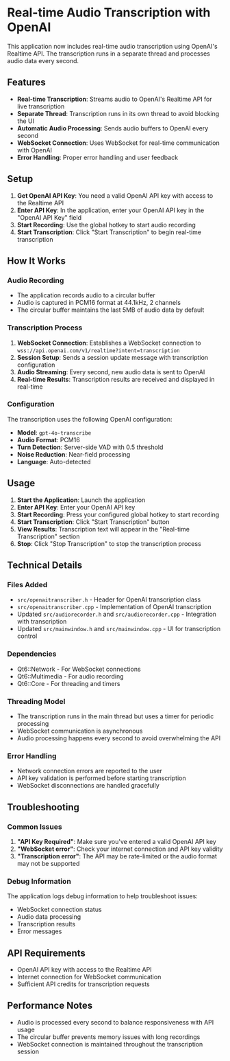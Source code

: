 # Real-time Audio Transcription with OpenAI

This application now includes real-time audio transcription using OpenAI's Realtime API. The transcription runs in a separate thread and processes audio data every second.

## Features

- **Real-time Transcription**: Streams audio to OpenAI's Realtime API for live transcription
- **Separate Thread**: Transcription runs in its own thread to avoid blocking the UI
- **Automatic Audio Processing**: Sends audio buffers to OpenAI every second
- **WebSocket Connection**: Uses WebSocket for real-time communication with OpenAI
- **Error Handling**: Proper error handling and user feedback

## Setup

1. **Get OpenAI API Key**: You need a valid OpenAI API key with access to the Realtime API
2. **Enter API Key**: In the application, enter your OpenAI API key in the "OpenAI API Key" field
3. **Start Recording**: Use the global hotkey to start audio recording
4. **Start Transcription**: Click "Start Transcription" to begin real-time transcription

## How It Works

### Audio Recording
- The application records audio to a circular buffer
- Audio is captured in PCM16 format at 44.1kHz, 2 channels
- The circular buffer maintains the last 5MB of audio data by default

### Transcription Process
1. **WebSocket Connection**: Establishes a WebSocket connection to `wss://api.openai.com/v1/realtime?intent=transcription`
2. **Session Setup**: Sends a session update message with transcription configuration
3. **Audio Streaming**: Every second, new audio data is sent to OpenAI
4. **Real-time Results**: Transcription results are received and displayed in real-time

### Configuration
The transcription uses the following OpenAI configuration:
- **Model**: `gpt-4o-transcribe`
- **Audio Format**: PCM16
- **Turn Detection**: Server-side VAD with 0.5 threshold
- **Noise Reduction**: Near-field processing
- **Language**: Auto-detected

## Usage

1. **Start the Application**: Launch the application
2. **Enter API Key**: Enter your OpenAI API key
3. **Start Recording**: Press your configured global hotkey to start recording
4. **Start Transcription**: Click "Start Transcription" button
5. **View Results**: Transcription text will appear in the "Real-time Transcription" section
6. **Stop**: Click "Stop Transcription" to stop the transcription process

## Technical Details

### Files Added
- `src/openaitranscriber.h` - Header for OpenAI transcription class
- `src/openaitranscriber.cpp` - Implementation of OpenAI transcription
- Updated `src/audiorecorder.h` and `src/audiorecorder.cpp` - Integration with transcription
- Updated `src/mainwindow.h` and `src/mainwindow.cpp` - UI for transcription control

### Dependencies
- Qt6::Network - For WebSocket connections
- Qt6::Multimedia - For audio recording
- Qt6::Core - For threading and timers

### Threading Model
- The transcription runs in the main thread but uses a timer for periodic processing
- WebSocket communication is asynchronous
- Audio processing happens every second to avoid overwhelming the API

### Error Handling
- Network connection errors are reported to the user
- API key validation is performed before starting transcription
- WebSocket disconnections are handled gracefully

## Troubleshooting

### Common Issues
1. **"API Key Required"**: Make sure you've entered a valid OpenAI API key
2. **"WebSocket error"**: Check your internet connection and API key validity
3. **"Transcription error"**: The API may be rate-limited or the audio format may not be supported

### Debug Information
The application logs debug information to help troubleshoot issues:
- WebSocket connection status
- Audio data processing
- Transcription results
- Error messages

## API Requirements

- OpenAI API key with access to the Realtime API
- Internet connection for WebSocket communication
- Sufficient API credits for transcription requests

## Performance Notes

- Audio is processed every second to balance responsiveness with API usage
- The circular buffer prevents memory issues with long recordings
- WebSocket connection is maintained throughout the transcription session 